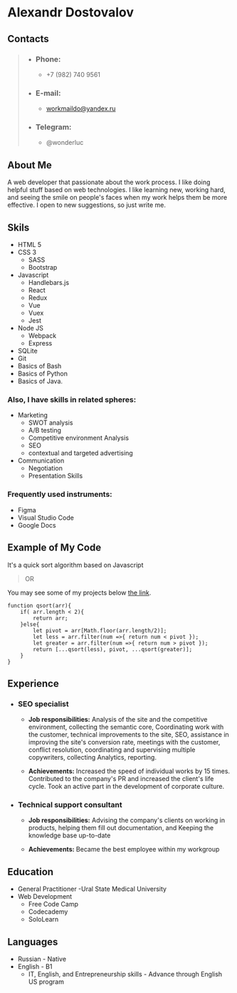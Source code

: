 # Alexandr Dostovalov

## Contacts
>* ### Phone:
>    * +7 (982) 740 9561
>* ### E-mail:
>    * <workmaildo@yandex.ru>
>* ### Telegram:
>    * @wonderluc

## About Me
A web developer that passionate about the work process. I like doing helpful stuff based on web technologies. I like learning new, working hard, and seeing the smile on people's faces when my work helps them be more effective. I open to new suggestions, so just write me.

## Skils
* HTML 5
* CSS 3
   * SASS 
   * Bootstrap 
* Javascript
   * Handlebars.js
   * React 
   * Redux 
   * Vue 
   * Vuex
   * Jest 
* Node JS
   * Webpack
   * Express  
* SQLite
* Git
* Basics of Bash
* Basics of Python
* Basics of Java.

### Also, I have skills in related spheres:
* Marketing 
   * SWOT analysis
   * A/B testing
   * Competitive environment Analysis
   * SEO
   * contextual and targeted advertising
* Communication 
   * Negotiation
   * Presentation Skills

### Frequently used instruments:
* Figma
* Visual Studio Code
* Google Docs

## Example of My Code
It's a quick sort algorithm based on Javascript
> OR

You may see some of my projects below [the link](https://github.com/WonderLuc/).


```
function qsort(arr){
    if( arr.length < 2){
        return arr;
    }else{
        let pivot = arr[Math.floor(arr.length/2)];
        let less = arr.filter(num =>{ return num < pivot });
        let greater = arr.filter(num =>{ return num > pivot });
        return [...qsort(less), pivot, ...qsort(greater)];
    }
}

```
## Experience
* ### SEO specialist
    * **Job responsibilities:** Analysis of the site and the competitive environment, collecting the semantic core, Coordinating work with the customer, technical improvements to the site, SEO, assistance in improving the site's conversion rate, meetings with the customer, conflict resolution, coordinating and supervising multiple copywriters, collecting Analytics, reporting.

    * **Achievements:**  Increased the speed of individual works by 15 times.
    Contributed to the company's PR and increased the client's life cycle.
    Took an active part in the development of corporate culture.
* ### Technical support consultant
    * **Job responsibilities:** Advising the company's clients on working in products, helping them fill out documentation, and Keeping the knowledge base up-to-date

    * **Achievements:** Became the best employee within my workgroup

## Education
* General Practitioner -Ural State Medical University
* Web Development
    * Free Code Camp
    * Codecademy
    * SoloLearn

## Languages
* Russian - Native
* English - B1
    * IT, English, and Entrepreneurship skills - Advance through English US program 
